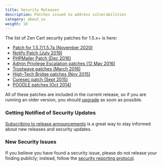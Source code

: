 ```yaml
---
title: Security Releases
description: Patches issued to address vulnerabilities
category: about_us
weight: 10
---
```


<!-- RELEASETIME - update --> 

The list of Zen Cart security patches for 1.5.x+ is here: 

*   [Patch for 1.5.7/1.5.7a (November 2020)](https://www.zen-cart.com/showthread.php?227448-Security-Patch-for-v157-v157a)
*   [Notify Patch (July 2019)](https://www.zen-cart.com/showthread.php?225676-Security-Patch-for-all-versions-prior-to-v156c)
*   [PHPMailer Patch (Dec 2016)](https://www.zen-cart.com/showthread.php?221619-Patch-PHPMailer-security-patch-(Dec-2016)-for-v155c-and-older)
*   [Admin Privilege Escalation patches (12 May 2016)](https://www.zen-cart.com/showthread.php?220186-Patch-for-Admin-Privilege-Escalation-issue-in-v150-v155-(fixed-in-v155a))
*   [Trustwave patches (March 2016)](https://www.zen-cart.com/showthread.php?219732-Trustwave-Security-report-Patch-Included-TWSL2016-006)
*   [High-Tech Bridge patches (Nov 2015)](https://www.zen-cart.com/showthread.php?218914-Security-Patches-for-v1-5-4-November-2015)
*   [Curesec patch (Sept 2015)](https://www.zen-cart.com/showthread.php?218239-curesec-com-security-report-Patch-Included)
*   [POODLE patches (Oct 2014)](https://www.zen-cart.com/showthread.php?214916-Important-announcement-about-POODLE-and-payment-security)

All of these patches are included in the current release, so if you are running an older version, you should [upgrade](/user/upgrading/upgrading/) as soon as possible. 

### Getting Notified of Security Updates 

[Subscribing to release announcements](/user/about_us/announcements) is a great way to stay informed about new releases and security updates. 

### New Security Issues 
If you believe you have found a security issue, please do not release your finding publicly; instead, follow the [security reporting protocol](/user/about_us/security_reports/). 

